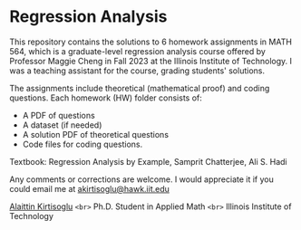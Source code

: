 # Regression Analysis

 This repository contains the solutions to 6 homework assignments in MATH 564, which is a graduate-level regression analysis course offered by Professor Maggie Cheng in Fall 2023 at the Illinois Institute of Technology. I was a teaching assistant for the course, grading students' solutions.

The assignments include theoretical (mathematical proof) and coding questions. Each homework (HW) folder consists of:

* A PDF of questions
* A dataset (if needed)
* A solution PDF of theoretical questions
* Code files for coding questions.

Textbook: Regression Analysis by Example, Samprit Chatterjee, Ali S. Hadi

Any comments or corrections are welcome. I would appreciate it if you could email me at [akirtisoglu@hawk.iit.edu](mailto:akirtisoglu@hawk.iit.edu)

[Alaittin Kirtisoglu](https://kirtisoglu.github.io/) `<br>`
Ph.D. Student in Applied Math `<br>`
Illinois Institute of Technology
